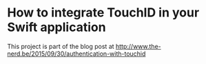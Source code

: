 # How to integrate TouchID in your Swift application
This project is part of the blog post at http://www.the-nerd.be/2015/09/30/authentication-with-touchid
